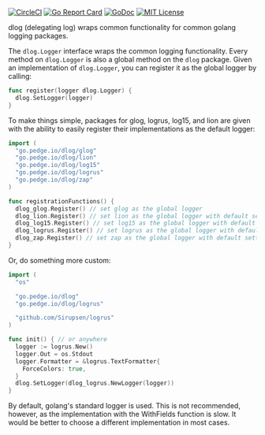 [![CircleCI](https://circleci.com/gh/peter-edge/dlog-go/tree/master.png)](https://circleci.com/gh/peter-edge/dlog-go/tree/master)
[![Go Report Card](http://goreportcard.com/badge/peter-edge/dlog-go)](http://goreportcard.com/report/peter-edge/dlog-go)
[![GoDoc](http://img.shields.io/badge/GoDoc-Reference-blue.svg)](https://godoc.org/go.pedge.io/dlog)
[![MIT License](http://img.shields.io/badge/License-MIT-blue.svg)](https://github.com/peter-edge/dlog-go/blob/master/LICENSE)

dlog (delegating log) wraps common functionality for common golang logging packages.

The `dlog.Logger` interface wraps the common logging functionality. Every method on `dlog.Logger`
is also a global method on the `dlog` package. Given an implementation of `dlog.Logger`, you can
register it as the global logger by calling:

```go
func register(logger dlog.Logger) {
  dlog.SetLogger(logger)
}
```

To make things simple, packages for glog, logrus, log15, and lion are given with the ability to easily register
their implementations as the default logger:

```go
import (
  "go.pedge.io/dlog/glog"
  "go.pedge.io/dlog/lion"
  "go.pedge.io/dlog/log15"
  "go.pedge.io/dlog/logrus"
  "go.pedge.io/dlog/zap"
)

func registrationFunctions() {
  dlog_glog.Register() // set glog as the global logger
  dlog_lion.Register() // set lion as the global logger with default settings
  dlog_log15.Register() // set log15 as the global logger with default settings
  dlog_logrus.Register() // set logrus as the global logger with default settings
  dlog_zap.Register() // set zap as the global logger with default settings
}
```

Or, do something more custom:

```go
import (
  "os"

  "go.pedge.io/dlog"
  "go.pedge.io/dlog/logrus"

  "github.com/Sirupsen/logrus"
)

func init() { // or anywhere
  logger := logrus.New()
  logger.Out = os.Stdout
  logger.Formatter = &logrus.TextFormatter{
    ForceColors: true,
  }
  dlog.SetLogger(dlog_logrus.NewLogger(logger))
}
```

By default, golang's standard logger is used. This is not recommended, however, as the implementation
with the WithFields function is slow. It would be better to choose a different implementation in most cases.
